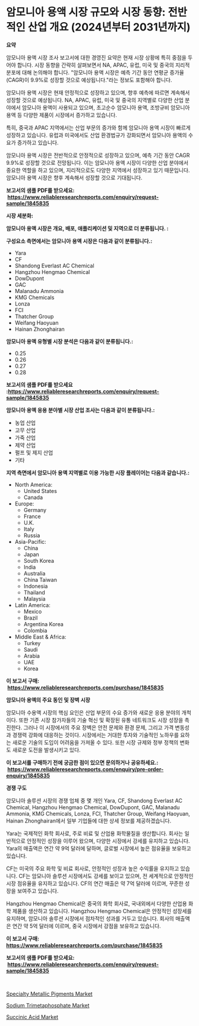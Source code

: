 <p><h1>암모니아 용액 시장 규모와 시장 동향: 전반적인 산업 개요 (2024년부터 2031년까지)</h1></p><p><strong>요약</strong></p>
<p><p>암모니아 용액 시장 조사 보고서에 대한 경영진 요약은 현재 시장 상황에 특히 중점을 두어야 합니다. 시장 동향을 간략히 살펴보면서 NA, APAC, 유럽, 미국 및 중국의 지리적 분포에 대해 논의해야 합니다. "암모니아 용액 시장은 예측 기간 동안 연평균 증가율(CAGR)이 9.9%로 성장할 것으로 예상됩니다."라는 정보도 포함해야 합니다.</p><p>암모니아 용액 시장은 현재 안정적으로 성장하고 있으며, 향후 예측에 따르면 계속해서 성장할 것으로 예상됩니다. NA, APAC, 유럽, 미국 및 중국의 지역별로 다양한 산업 분야에서 암모니아 용액이 사용되고 있으며, 초고순수 암모니아 용액, 조방규비 암모니아 용액 등 다양한 제품이 시장에서 증가하고 있습니다.</p><p>특히, 중국과 APAC 지역에서는 산업 부문의 증가와 함께 암모니아 용액 시장이 빠르게 성장하고 있습니다. 유럽과 미국에서도 산업 환경법규가 강화되면서 암모니아 용액의 수요가 증가하고 있습니다.</p><p>암모니아 용액 시장은 전반적으로 안정적으로 성장하고 있으며, 예측 기간 동안 CAGR 9.9%로 성장할 것으로 전망됩니다. 이는 암모니아 용액 시장이 다양한 산업 분야에서 중요한 역할을 하고 있으며, 지리적으로도 다양한 지역에서 성장하고 있기 때문입니다. 암모니아 용액 시장은 향후 계속해서 성장할 것으로 기대됩니다.</p></p>
<p><strong>보고서의 샘플 PDF를 받으세요: &nbsp;<a href="https://www.reliableresearchreports.com/enquiry/request-sample/1845835">https://www.reliableresearchreports.com/enquiry/request-sample/1845835</a></strong></p>
<p><strong>시장 세분화:</strong></p>
<p><strong> 암모니아 용액 시장은 개요, 배포, 애플리케이션 및 지역으로 더 분류됩니다. :</strong></p>
<p><strong>구성요소 측면에서는 암모니아 용액 시장은 다음과 같이 분류됩니다.:</strong></p>
<p><ul><li>Yara</li><li>CF</li><li>Shandong Everlast AC Chemical</li><li>Hangzhou Hengmao Chemical</li><li>DowDupont</li><li>GAC</li><li>Malanadu Ammonia</li><li>KMG Chemicals</li><li>Lonza</li><li>FCI</li><li>Thatcher Group</li><li>Weifang Haoyuan</li><li>Hainan Zhonghairan</li></ul></p>
<p><strong> 암모니아 용액 유형별 시장 분석은 다음과 같이 분류됩니다.:</strong></p>
<p><ul><li>0.25</li><li>0.26</li><li>0.27</li><li>0.28</li></ul></p>
<p><strong>보고서의 샘플 PDF를 받으세요 :<a href="https://www.reliableresearchreports.com/enquiry/request-sample/1845835">https://www.reliableresearchreports.com/enquiry/request-sample/1845835</a></strong></p>
<p><strong> 암모니아 용액 응용 분야별 시장 산업 조사는 다음과 같이 분류됩니다.:</strong></p>
<p><ul><li>농업 산업</li><li>고무 산업</li><li>가죽 산업</li><li>제약 산업</li><li>펄프 및 제지 산업</li><li>기타</li></ul></p>
<p><strong>지역 측면에서 암모니아 용액 지역별로 이용 가능한 시장 플레이어는 다음과 같습니다.:</strong></p>
<p><ul>
    <li>
        North America:
        <ul>
            <li>United States</li>
            <li>Canada</li>
        </ul>
    </li>
    <li>
        Europe:
        <ul>
            <li>Germany</li>
            <li>France</li>
            <li>U.K.</li>
            <li>Italy</li>
            <li>Russia</li>
        </ul>
    </li>
    <li>
        Asia-Pacific:
        <ul>
            <li>China</li>
            <li>Japan</li>
            <li>South Korea</li>
            <li>India</li>
            <li>Australia</li>
            <li>China Taiwan</li>
            <li>Indonesia</li>
            <li>Thailand</li>
            <li>Malaysia</li>
        </ul>
    </li>
    <li>
        Latin America:
        <ul>
            <li>Mexico</li>
            <li>Brazil</li>
            <li>Argentina Korea</li>
            <li>Colombia</li>
        </ul>
    </li>
    <li>
        Middle East & Africa:
        <ul>
            <li>Turkey</li>
            <li>Saudi</li>
            <li>Arabia</li>
            <li>UAE</li>
            <li>Korea</li>
        </ul>
    </li>
    </ul></p>
<p><strong>이 보고서 구매: &nbsp;<a href="https://www.reliableresearchreports.com/purchase/1845835">https://www.reliableresearchreports.com/purchase/1845835</a></strong></p>
<p><strong>암모니아 용액의 주요 동인 및 장벽 시장</strong></p>
<p><p>암모니아 수용액 시장의 핵심 요인은 산업 부문의 수요 증가와 새로운 응용 분야의 개척이다. 또한 기존 시장 참가자들의 기술 혁신 및 확장된 유통 네트워크도 시장 성장을 촉진한다. 그러나 이 시장에서의 주요 장벽은 안전 문제와 환경 문제, 그리고 가격 변동성과 경쟁력 강화에 대응하는 것이다. 시장에서는 거대한 투자와 기술적인 노하우를 요하는 새로운 기술의 도입이 어려움을 가져올 수 있다. 또한 시장 규제와 정부 정책의 변화도 새로운 도전을 발생시키고 있다.</p></p>
<p><strong>이 보고서를 구매하기 전에 궁금한 점이 있으면 문의하거나 공유하세요.: &nbsp;<a href="https://www.reliableresearchreports.com/enquiry/pre-order-enquiry/1845835">https://www.reliableresearchreports.com/enquiry/pre-order-enquiry/1845835</a></strong></p>
<p><strong>경쟁 구도</strong></p>
<p><p>암모니아 솔루션 시장의 경쟁 업체 중 몇 개인 Yara, CF, Shandong Everlast AC Chemical, Hangzhou Hengmao Chemical, DowDupont, GAC, Malanadu Ammonia, KMG Chemicals, Lonza, FCI, Thatcher Group, Weifang Haoyuan, Hainan Zhonghairan에서 일부 기업들에 대한 상세 정보를 제공하겠습니다.</p><p>Yara는 국제적인 화학 회사로, 주로 비료 및 산업용 화학물질을 생산합니다. 회사는 일반적으로 안정적인 성장을 이루어 왔으며, 다양한 시장에서 강세를 유지하고 있습니다. Yara의 매출액은 연간 약 9억 달러에 달하며, 글로벌 시장에서 높은 점유율을 보유하고 있습니다.</p><p>CF는 미국의 주요 화학 및 비료 회사로, 안정적인 성장과 높은 수익률을 유지하고 있습니다. CF는 암모니아 솔루션 시장에서도 강세를 보이고 있으며, 전 세계적으로 안정적인 시장 점유율을 유지하고 있습니다. CF의 연간 매출은 약 7억 달러에 이르며, 꾸준한 성장을 보여주고 있습니다.</p><p>Hangzhou Hengmao Chemical은 중국의 화학 회사로, 국내외에서 다양한 산업용 화학 제품을 생산하고 있습니다. Hangzhou Hengmao Chemical은 안정적인 성장세를 유지하며, 암모니아 솔루션 시장에서 점차적인 성과를 거두고 있습니다. 회사의 매출액은 연간 약 5억 달러에 이르며, 중국 시장에서 강점을 보유하고 있습니다.</p></p>
<p><strong>이 보고서 구매: &nbsp; <a href="https://www.reliableresearchreports.com/purchase/1845835">https://www.reliableresearchreports.com/purchase/1845835</a></strong></p>
<p><strong>보고서의 샘플 PDF를 받으세요: &nbsp;<a href="https://www.reliableresearchreports.com/enquiry/request-sample/1845835">https://www.reliableresearchreports.com/enquiry/request-sample/1845835</a></strong><strong></strong></p>
<p>&nbsp;</p>
<p><p><a href="https://github.com/nicoletavirag/Market-Research-Report-List-2/blob/main/specialty-metallic-pigments-market.md">Specialty Metallic Pigments Market</a></p><p><a href="https://github.com/mauripalmi/Market-Research-Report-List-2/blob/main/sodium-trimetaphosphate-market.md">Sodium Trimetaphosphate Market</a></p><p><a href="https://github.com/redneck06/Market-Research-Report-List-2/blob/main/succinic-acid-market.md">Succinic Acid Market</a></p></p>